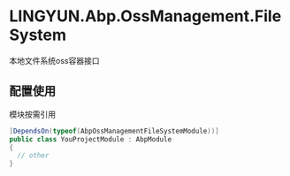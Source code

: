 # LINGYUN.Abp.OssManagement.FileSystem

本地文件系统oss容器接口 

## 配置使用

模块按需引用

```csharp
[DependsOn(typeof(AbpOssManagementFileSystemModule))]
public class YouProjectModule : AbpModule
{
  // other
}
```
